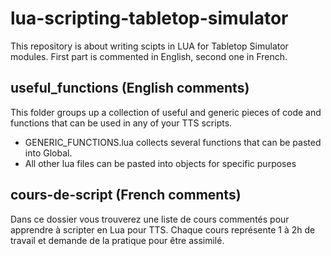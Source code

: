 # lua-scripting-tabletop-simulator

This repository is about writing scipts in LUA for Tabletop Simulator modules.
First part is commented in English, second one in French.


## useful_functions (English comments)
This folder groups up a collection of useful and generic pieces of code and functions that can be used in any of your TTS scripts.
* GENERIC_FUNCTIONS.lua collects several functions that can be pasted into Global.
* All other lua files can be pasted into objects for specific purposes


## cours-de-script (French comments)
Dans ce dossier vous trouverez une liste de cours commentés pour apprendre à scripter en Lua pour TTS.
Chaque cours représente 1 à 2h de travail et demande de la pratique pour être assimilé.
